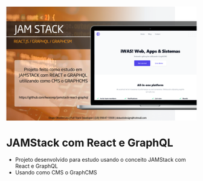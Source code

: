 ![Imagem Background](https://github.com/iwasrep/jamstack-react-graphql/blob/master/public/background-readme.png?raw=true)

# JAMStack com React e GraphQL

- Projeto desenvolvido para estudo usando o conceito JAMStack com React e GraphQL
- Usando como CMS o GraphCMS